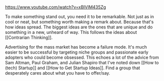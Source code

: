 https://www.youtube.com/watch?v=xBIVlM435Zg

To make something stand out, you need it to be remarkable. Not just as in cool or neat, but something worth making a remark about. Because that's how ideas spread. The biggest ideas are the ones that are unique and do something in a new, unheard of way. This follows the ideas about [[Contrarian Thinking]]. 

Advertising for the mass market has become a failure mode. It's much easier to be successful by targeting niche groups and passionate early adopters who could become obsessed. This echoes a lot of the advice from Sam Altman, Paul Graham, and Julian Shapiro that I've noted down [[How to (tech) Startup]] and [[How to Get Startup Ideas]]. Find a group that desperately cares about what you have to offer/say. 